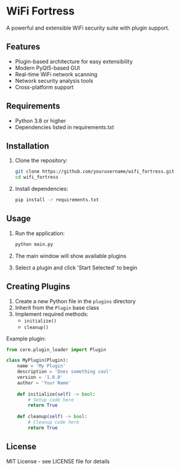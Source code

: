 # WiFi Fortress

A powerful and extensible WiFi security suite with plugin support.

## Features

- Plugin-based architecture for easy extensibility
- Modern PyQt5-based GUI
- Real-time WiFi network scanning
- Network security analysis tools
- Cross-platform support

## Requirements

- Python 3.8 or higher
- Dependencies listed in requirements.txt

## Installation

1. Clone the repository:
   ```bash
   git clone https://github.com/yourusername/wifi_fortress.git
   cd wifi_fortress
   ```

2. Install dependencies:
   ```bash
   pip install -r requirements.txt
   ```

## Usage

1. Run the application:
   ```bash
   python main.py
   ```

2. The main window will show available plugins
3. Select a plugin and click 'Start Selected' to begin

## Creating Plugins

1. Create a new Python file in the `plugins` directory
2. Inherit from the `Plugin` base class
3. Implement required methods:
   - `initialize()`
   - `cleanup()`

Example plugin:

```python
from core.plugin_loader import Plugin

class MyPlugin(Plugin):
    name = 'My Plugin'
    description = 'Does something cool'
    version = '1.0.0'
    author = 'Your Name'
    
    def initialize(self) -> bool:
        # Setup code here
        return True
        
    def cleanup(self) -> bool:
        # Cleanup code here
        return True
```

## License

MIT License - see LICENSE file for details